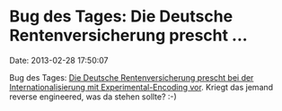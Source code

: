 Bug des Tages: Die Deutsche Rentenversicherung prescht \...
===========================================================

Date: 2013-02-28 17:50:07

Bug des Tages: [Die Deutsche Rentenversicherung prescht bei der
Internationalisierung mit Experimental-Encoding
vor](http://ptrace.fefe.de/i18n-rente.jpg). Kriegt das jemand reverse
engineered, was da stehen sollte? :-)
